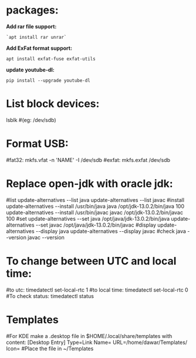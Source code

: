 # packages:

  **Add rar file support:**
  
    `apt install rar unrar`
    
  **Add ExFat format support:**
  
    apt install exfat-fuse exfat-utils
    
  **update youtube-dl:**
  
    pip install --upgrade youtube-dl



# List block devices:
  lsblk
    #(eg: /dev/sdb)



# Format USB:
  #fat32:
    mkfs.vfat -n 'NAME' -I /dev/sdb
  #exfat:
    mkfs.exfat /dev/sdb



# Replace open-jdk with oracle jdk: 
  #list
    update-alternatives --list java
    update-alternatives --list javac
  #install
    update-alternatives --install /usr/bin/java java /opt/jdk-13.0.2/bin/java 100
    update-alternatives --install /usr/bin/javac javac /opt/jdk-13.0.2/bin/javac 100
  #set
    update-alternatives --set java /opt/java/jdk-13.0.2/bin/java
    update-alternatives --set javac /opt/java/jdk-13.0.2/bin/javac
  #display
    update-alternatives --display java
    update-alternatives --display javac
  #check
    java --version
    javac --version



# To change between UTC and local time:
  #to utc:
    timedatectl set-local-rtc 1
  #to local time:
    timedatectl set-local-rtc 0
  #To check status:
    timedatectl status


# Templates
  #For KDE make a .desktop file in $HOME/.local/share/templates with content:
    [Desktop Entry]
    Type=Link
    Name=<NAME>
    URL=/home/dawar/Templates/<NAME>
    Icon=<ICON>
  #Place the file in ~/Templates
